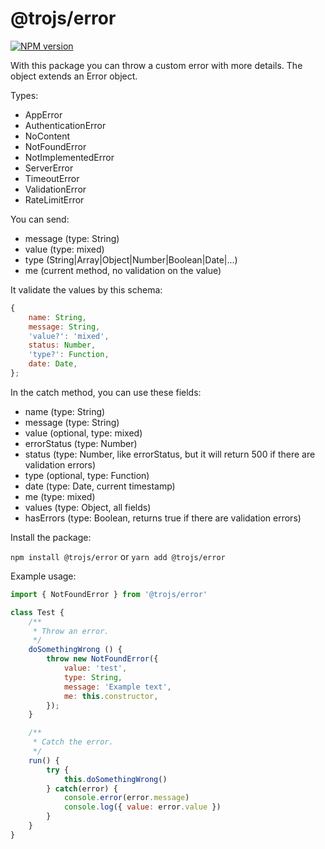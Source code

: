 # @trojs/error

[![NPM version][npm-image]][npm-url]

With this package you can throw a custom error with more details.
The object extends an Error object.

Types:

 * AppError
 * AuthenticationError
 * NoContent
 * NotFoundError
 * NotImplementedError
 * ServerError
 * TimeoutError
 * ValidationError
 * RateLimitError

You can send:

 * message (type: String)
 * value (type: mixed)
 * type (String|Array|Object|Number|Boolean|Date|...)
 * me (current method, no validation on the value)

It validate the values by this schema:
```javascript
{
    name: String,
    message: String,
    'value?': 'mixed',
    status: Number,
    'type?': Function,
    date: Date,
};
```

In the catch method, you can use these fields:

 * name (type: String)
 * message (type: String)
 * value (optional, type: mixed)
 * errorStatus (type: Number)
 * status (type: Number, like errorStatus, but it will return 500 if there are validation errors)
 * type (optional, type: Function)
 * date (type: Date, current timestamp)
 * me (type: mixed)
 * values (type: Object, all fields)
 * hasErrors (type: Boolean, returns true if there are validation errors)

Install the package:

`npm install @trojs/error`
or
`yarn add @trojs/error`

Example usage:

```javascript
import { NotFoundError } from '@trojs/error'

class Test {
    /**
     * Throw an error.
     */
    doSomethingWrong () {
        throw new NotFoundError({
            value: 'test',
            type: String,
            message: 'Example text',
            me: this.constructor,
        });
    }

    /**
     * Catch the error.
     */
    run() {
        try {
            this.doSomethingWrong()
        } catch(error) {
            console.error(error.message)
            console.log({ value: error.value })
        }
    }
}

```

[npm-url]: https://www.npmjs.com/package/@trojs/error
[npm-image]: https://img.shields.io/npm/v/@trojs/error.svg
